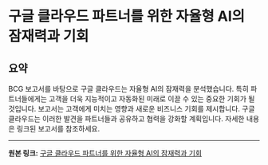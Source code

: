 # 구글 클라우드 파트너를 위한 자율형 AI의 잠재력과 기회

## 요약
BCG 보고서를 바탕으로 구글 클라우드는 자율형 AI의 잠재력을 분석했습니다.  특히 파트너들에게는 고객을 더욱 지능적이고 자동화된 미래로 이끌 수 있는 중요한 기회가 될 것입니다.  보고서는 고객에게 미치는 영향과 새로운 비즈니스 기회를 제시합니다.  구글 클라우드는 이러한 발견을 파트너들과 공유하고 협력을 강화할 계획입니다.  자세한 내용은 링크된 보고서를 참조하세요.

---

**원본 링크:** [구글 클라우드 파트너를 위한 자율형 AI의 잠재력과 기회](https://c.gle/ANiao5qcQpZgOJWUhsBTrmgJxlLdO7-Dsh9eiJYyBVlAjncuaNsxJ3DPV_D0xqwI1jMc-2Ej9_6yFU6yjWo_Sv8WmVLIQJppoiQwGBewZBKVxZW0EFLiOgxJRse4OPTz-pmT)
